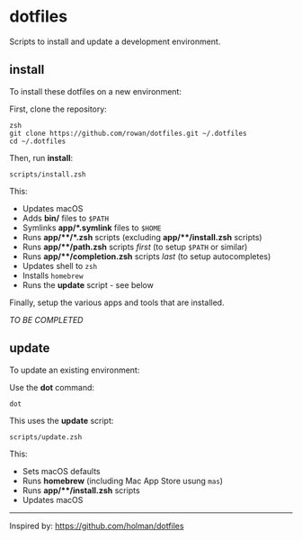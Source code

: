 # dotfiles

Scripts to install and update a development environment.

## install

To install these dotfiles on a new environment:

First, clone the repository:

```
zsh
git clone https://github.com/rowan/dotfiles.git ~/.dotfiles
cd ~/.dotfiles
```

Then, run **install**:

`scripts/install.zsh`

This:

- Updates macOS
- Adds **bin/** files to `$PATH`
- Symlinks **app/\*.symlink** files to `$HOME`
- Runs **app/\*\*/\*.zsh** scripts (excluding **app/\*\*/install.zsh** scripts)
- Runs **app/\*\*/path.zsh** scripts _first_ (to setup `$PATH` or similar)
- Runs **app/\*\*/completion.zsh** scripts _last_ (to setup autocompletes)
- Updates shell to `zsh`
- Installs `homebrew`
- Runs the **update** script - see below

Finally, setup the various apps and tools that are installed.

_TO BE COMPLETED_

## update 

To update an existing environment:

Use the **dot** command:

`dot`

This uses the **update** script:

`scripts/update.zsh`

This:

- Sets macOS defaults
- Runs **homebrew** (including Mac App Store usung `mas`)
- Runs **app/\*\*/install.zsh** scripts
- Updates macOS

---

Inspired by: https://github.com/holman/dotfiles